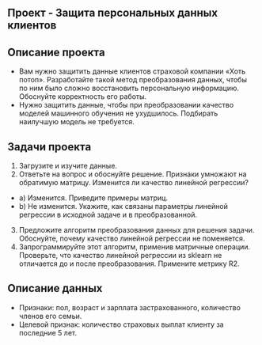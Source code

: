 ﻿## Проект - Защита персональных данных клиентов

## Описание проекта
- Вам нужно защитить данные клиентов страховой компании «Хоть потоп». Разработайте такой метод преобразования данных, чтобы по ним было сложно восстановить персональную информацию. Обоснуйте корректность его работы.
- Нужно защитить данные, чтобы при преобразовании качество моделей машинного обучения не ухудшилось. Подбирать наилучшую модель не требуется.

## Задачи проекта
1.	Загрузите и изучите данные.
2.	Ответьте на вопрос и обоснуйте решение. 
Признаки умножают на обратимую матрицу. Изменится ли качество линейной регрессии? 
- a) Изменится. Приведите примеры матриц.
- b) Не изменится. Укажите, как связаны параметры линейной регрессии в исходной задаче и в преобразованной.
3.	Предложите алгоритм преобразования данных для решения задачи. Обоснуйте, почему качество линейной регрессии не поменяется.
4.	Запрограммируйте этот алгоритм, применив матричные операции. Проверьте, что качество линейной регрессии из sklearn не отличается до и после преобразования. Примените метрику R2.

## Описание данных
- Признаки: пол, возраст и зарплата застрахованного, количество членов его семьи.
- Целевой признак: количество страховых выплат клиенту за последние 5 лет.